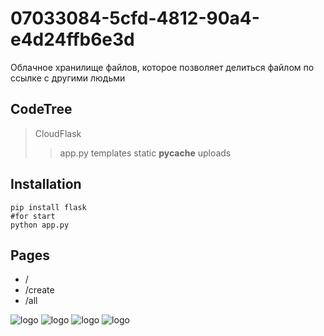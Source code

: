 # 07033084-5cfd-4812-90a4-e4d24ffb6e3d
Облачное хранилище файлов, которое позволяет делиться файлом по ссылке с другими людьми

## CodeTree
> CloudFlask
> > app.py
> > templates
> > static
> > __pycache__
> > uploads

## Installation
```
pip install flask
#for start 
python app.py 
```

## Pages
+ /
+ /create
+ /all

![logo](https://i.imgur.com/puLnbTp.png)
![logo](https://i.imgur.com/hC0oaYr.png)
![logo](https://i.imgur.com/2Lm7pdh.png)
![logo](https://i.imgur.com/KQqxBLQ.png)



